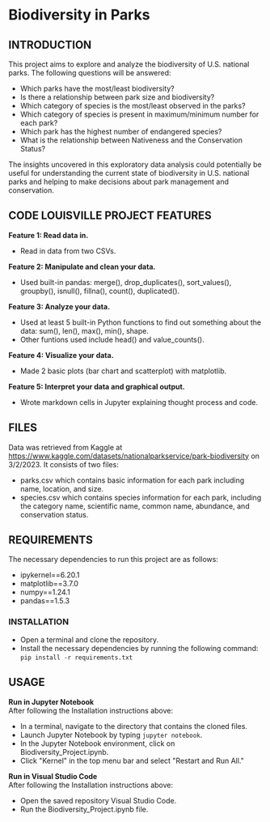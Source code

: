 # Biodiversity in Parks
## INTRODUCTION
This project aims to explore and analyze the biodiversity of U.S. national parks. The following questions will be answered:

-	Which parks have the most/least biodiversity?
-	Is there a relationship between park size and biodiversity?
-	Which category of species is the most/least observed in the parks?
-	Which category of species is present in maximum/minimum number for each park?
-	Which park has the highest number of endangered species?
-	What is the relationship between Nativeness and the Conservation Status?

The insights uncovered in this exploratory data analysis could potentially be useful for understanding the current state of biodiversity in U.S. national parks and helping to make decisions about park management and conservation.

## CODE LOUISVILLE PROJECT FEATURES
**Feature 1: Read data in.**
- Read in data from two CSVs.

**Feature 2: Manipulate and clean your data.**
- Used built-in pandas: merge(), drop_duplicates(), sort_values(), groupby(), isnull(), fillna(), count(), duplicated().

**Feature 3: Analyze your data.**
- Used at least 5 built-in Python functions to find out something about the data: sum(), len(), max(), min(), shape.
- Other funtions used include head() and value_counts().

**Feature 4: Visualize your data.**
- Made 2 basic plots (bar chart and scatterplot) with matplotlib.

**Feature 5: Interpret your data and graphical output.**
- Wrote markdown cells in Jupyter explaining thought process and code.

## FILES
Data was retrieved from Kaggle at https://www.kaggle.com/datasets/nationalparkservice/park-biodiversity on 3/2/2023. It consists of two files:
- parks.csv which contains basic information for each park including name, location, and size.
- species.csv which contains species information for each park, including the category name, scientific name, common name, abundance, and conservation status.

## REQUIREMENTS
The necessary dependencies to run this project are as follows:
- ipykernel==6.20.1
- matplotlib==3.7.0
- numpy==1.24.1
- pandas==1.5.3

### INSTALLATION
- Open a terminal and clone the repository. 
- Install the necessary dependencies by running the following command: ```pip install -r requirements.txt```

## USAGE
**Run in Jupyter Notebook**  
After following the Installation instructions above:
- In a terminal, navigate to the directory that contains the cloned files.
- Launch Jupyter Notebook by typing ```jupyter notebook```.
- In the Jupyter Notebook environment, click on Biodiversity_Project.ipynb.
- Click "Kernel" in the top menu bar and select "Restart and Run All."

**Run in Visual Studio Code**  
After following the Installation instructions above:
- Open the saved repository Visual Studio Code.
- Run the Biodiversity_Project.ipynb file.


